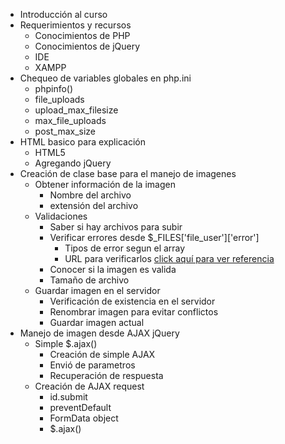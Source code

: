 * Introducción al curso
* Requerimientos y recursos
	* Conocimientos de PHP
	* Conocimientos de jQuery
	* IDE
	* XAMPP
* Chequeo de variables globales en php.ini
	* phpinfo()
	* file_uploads
	* upload_max_filesize
	* max_file_uploads
	* post_max_size
* HTML basico para explicación
	* HTML5
	* Agregando jQuery
* Creación de clase base para el manejo de imagenes
	* Obtener información de la imagen
		* Nombre del archivo
		* extensión del archivo
	* Validaciones
		* Saber si hay archivos para subir
		* Verificar errores desde $_FILES['file_user']['error']
			* Tipos de error segun el array
			* URL para verificarlos [click aquí para ver referencia](http://php.net/manual/es/features.file-upload.errors.php)
		* Conocer si la imagen es valida
		* Tamaño de archivo
	* Guardar imagen en el servidor
		* Verificación de existencia en el servidor
		* Renombrar imagen para evitar conflictos
		* Guardar imagen actual
* Manejo de imagen desde AJAX jQuery
    * Simple $.ajax()
        * Creación de simple AJAX
        * Envió de parametros
        * Recuperación de respuesta
	* Creación de AJAX request
		* id.submit
		* preventDefault
		* FormData object
		* $.ajax()